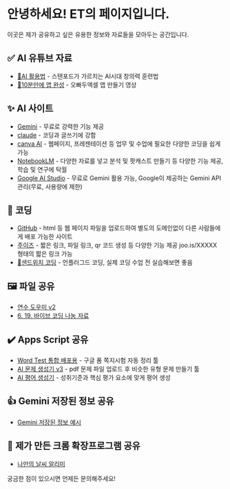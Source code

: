 # 안녕하세요! ET의 페이지입니다.

이곳은 제가 공유하고 싶은 유용한 정보와 자료들을 모아두는 공간입니다.

## ✅ AI 유튜브 자료

* <a href="https://www.youtube.com/watch?v=rSS5yM74zeo" target="_blank">🎦AI 활용법</a> - 스탠포드가 가르치는 AI시대 창의력 훈련법
* <a href="https://www.youtube.com/watch?v=vCMYu2T5B4c&list=PL99jFyvC3Hgs5lzfUUGjHmkJBpktlMxVy&index=5" target="_blank">🎦10분만에 앱 완성</a> - 오빠두엑셀 앱 만들기 영상

## ✨ AI 사이트
* <a href="https://gemini.google.com/app?hl=ko" target="_blank">Gemini</a> - 무료로 강력한 기능 제공
* <a href="https://claude.ai/new" target="_blank">claude</a> - 코딩과 글쓰기에 강함
* <a href="https://www.canva.com/ai" target="_blank">canva AI</a> - 웹페이지, 프레젠테이션 등 업무 및 수업에 필요한 다양한 코딩을 쉽게 가능
* <a href="https://notebooklm.google/" target="_blank">NotebookLM</a> - 다양한 자료를 넣고 분석 및 팟캐스트 만들기 등 다양한 기능 제공, 학습 및 연구에 탁월
* <a href="https://aistudio.google.com/" target="_blank">Google AI Studio</a> - 무료로 Gemini 활용 가능, Google이 제공하는 Gemini API 관리(무료, 사용량에 제한)

## 📑 코딩
* <a href="https://github.com/" target="_blank">GitHub</a> - html 등 웹 페이지 파일을 업로드하여 별도의 도메인없이 다른 사람들에게 배포 가능한 사이트
* <a href="https://joo.is/" target="_blank">주이즈</a> - 짧은 링크, 파일 링크, qr 코드 생성 등 다양한 기능 제공 joo.is/XXXXX 형태의 짧은 링크 가능
* <a href="https://youtu.be/3VG2OgkRJK0" target="_blank">🎦샌드위치 코딩</a> - 언플러그드 코딩, 실제 코딩 수업 전 실습해보면 좋음

## 🖼️ 파일 공유
* <a href="https://drive.google.com/uc?export=download&id=1XgNlCAJIc3_v3NxFut1KoYy6Mhf3_1mO" target="_blank">연수 도우미 v2</a>
* <a href="https://drive.google.com/file/d/19krxwrLph1LBStldYLszBIawlkmh4FB7/view?usp=sharing" target="_blank">6. 19. 바이브 코딩 나눔 자료</a>

## ✔️ Apps Script 공유
* <a href="https://docs.google.com/spreadsheets/d/1lryop7VP9AFLVoTQ4HuS0iDmQpBMVkZyYUTC-MrDsaY/copy?usp=sharing" target="_blank">Word Test 통합 배포용</a> - 구글 폼 쪽지시험 자동 정리 툴
* <a href="https://script.google.com/macros/s/AKfycbygqRpMVrd1PmgBKEY0FQCc3OFTxH1qMXO5nRge3AzhmrGeImnqFepYPZs2Xcw1hz_0Yw/exec" target="_blank">AI 문제 생성기 v3</a> - pdf 문제 파일 업로드 후 비슷한 유형 문제 만들기 툴
* <a href="https://script.google.com/macros/s/AKfycby57lHMIBficCaN4Ij2XXswIUicFRIVX57OTkpWy0KhTm7LHoDkvQAXoMjGPvgewcTTPA/exec" target="_blank">AI 평어 생성기</a> - 성취기준과 핵심 평가 요소에 맞게 평어 생성

## 👍 Gemini 저장된 정보 공유
* <a href="https://docs.google.com/document/d/1TcpwJjVfzuDC3_ok_bExmk6HwXzuDdsr1bQnrsgwC5g/edit?usp=sharing" target="_blank">Gemini 저장된 정보 예시</a>

## 🌈 제가 만든 크롬 확장프로그램 공유
* <a href="https://chromewebstore.google.com/detail/bogpomaldlgcfpkjlfckgglicbgdcaof?utm_source=item-share-cb" target="_blank">나만의 날씨 알리미</a>

궁금한 점이 있으시면 언제든 문의해주세요!
